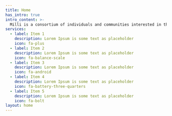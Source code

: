 ```yaml
---
title: Home
has_intro: true
intro_content: >-
  Milli is a consortium of individuals and communities interested in the nurturing of archives. Archives enable diverse stories. This aim guides the work of the consortium, the purpose, form and content of an archive, and what environments it could nourish in the future.
services:
  - label: Item 1
    description: Lorem Ipsum is some text as placeholder
    icon: fa-plus
  - label: Item 2
    description: Lorem Ipsum is some text as placeholder
    icon: fa-balance-scale
  - label: Item 3
    description: Lorem Ipsum is some text as placeholder
    icon: fa-android
  - label: Item 4
    description: Lorem Ipsum is some text as placeholder
    icon: fa-battery-three-quarters
  - label: Item 5
    description: Lorem Ipsum is some text as placeholder
    icon: fa-bolt
layout: home
---
```

